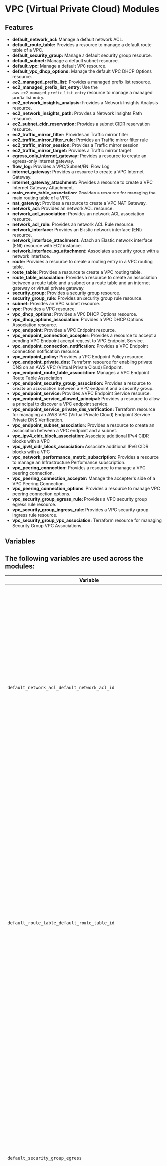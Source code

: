 # VPC (Virtual Private Cloud) Modules

## Features

- **default_network_acl:** Manage a default network ACL.
- **default_route_table:** Provides a resource to manage a default route table of a VPC.
- **default_security_group:** Manage a default security group resource.
- **default_subnet:** Manage a default subnet resource.
- **default_vpc:** Manage a default VPC resource.
- **default_vpc_dhcp_options:** Manage the default VPC DHCP Options resource.
- **ec2_managed_prefix_list:** Provides a managed prefix list resource.
- **ec2_managed_prefix_list_entry:** Use the `aws_ec2_managed_prefix_list_entry` resource to manage a managed prefix list entry.
- **ec2_network_insights_analysis:** Provides a Network Insights Analysis resource.
- **ec2_network_insights_path:** Provides a Network Insights Path resource.
- **ec2_subnet_cidr_reservation:** Provides a subnet CIDR reservation resource.
- **ec2_traffic_mirror_filter:** Provides an Traffic mirror filter
- **ec2_traffic_mirror_filter_rule:** Provides an Traffic mirror filter rule
- **ec2_traffic_mirror_session:** Provides a Traffic mirror session
- **ec2_traffic_mirror_target:** Provides a Traffic mirror target
- **egress_only_internet_gateway:** Provides a resource to create an egress-only Internet gateway.
- **flow_log:** Provides a VPC/Subnet/ENI Flow Log
- **internet_gateway:** Provides a resource to create a VPC Internet Gateway.
- **internet_gateway_attachment:** Provides a resource to create a VPC Internet Gateway Attachment.
- **main_route_table_association:** Provides a resource for managing the main routing table of a VPC.
- **nat_gateway:** Provides a resource to create a VPC NAT Gateway.
- **network_acl:** Provides an network ACL resource.
- **network_acl_association:** Provides an network ACL association resource.
- **network_acl_rule:** Provides an network ACL Rule resource.
- **network_interface:** Provides an Elastic network interface (ENI) resource.
- **network_interface_attachment:** Attach an Elastic network interface (ENI) resource with EC2 instance.
- **network_interface_sg_attachment:** Associates a security group with a network interface.
- **route:** Provides a resource to create a routing entry in a VPC routing table.
- **route_table:** Provides a resource to create a VPC routing table.
- **route_table_association:** Provides a resource to create an association between a route table and a subnet or a route table and an internet gateway or virtual private gateway.
- **security_group:** Provides a security group resource.
- **security_group_rule:** Provides an security group rule resource.
- **subnet:** Provides an VPC subnet resource.
- **vpc:** Provides a VPC resource.
- **vpc_dhcp_options:** Provides a VPC DHCP Options resource.
- **vpc_dhcp_options_association:** Provides a VPC DHCP Options Association resource.
- **vpc_endpoint:** Provides a VPC Endpoint resource.
- **vpc_endpoint_connection_accepter:** Provides a resource to accept a pending VPC Endpoint accept request to VPC Endpoint Service.
- **vpc_endpoint_connection_notification:** Provides a VPC Endpoint connection notification resource.
- **vpc_endpoint_policy:** Provides a VPC Endpoint Policy resource.
- **vpc_endpoint_private_dns:** Terraform resource for enabling private DNS on an AWS VPC (Virtual Private Cloud) Endpoint.
- **vpc_endpoint_route_table_association:** Manages a VPC Endpoint Route Table Association
- **vpc_endpoint_security_group_association:** Provides a resource to create an association between a VPC endpoint and a security group.
- **vpc_endpoint_service:** Provides a VPC Endpoint Service resource.
- **vpc_endpoint_service_allowed_principal:** Provides a resource to allow a principal to discover a VPC endpoint service.
- **vpc_endpoint_service_private_dns_verification:** Terraform resource for managing an AWS VPC (Virtual Private Cloud) Endpoint Service Private DNS Verification.
- **vpc_endpoint_subnet_association:** Provides a resource to create an association between a VPC endpoint and a subnet.
- **vpc_ipv4_cidr_block_association:** Associate additional IPv4 CIDR blocks with a VPC
- **vpc_ipv6_cidr_block_association:** Associate additional IPv6 CIDR blocks with a VPC
- **vpc_network_performance_metric_subscription:** Provides a resource to manage an Infrastructure Performance subscription.
- **vpc_peering_connection:** Provides a resource to manage a VPC peering connection.
- **vpc_peering_connection_accepter:** Manage the accepter's side of a VPC Peering Connection.
- **vpc_peering_connection_options:** Provides a resource to manage VPC peering connection options.
- **vpc_security_group_egress_rule:** Provides a VPC security group egress rule resource.
- **vpc_security_group_ingress_rule:** Provides a VPC security group ingress rule resource.
- **vpc_security_group_vpc_association:** Terraform resource for managing Security Group VPC Associations.

## Variables
The following variables are used across the modules:
----------------------

| Variable | Description | Resource | Default |
|---|---|---|---| 
| `default_network_acl_default_network_acl_id` | (Required) Network ACL ID to manage. This attribute is exported from `aws_vpc`, or manually found via the AWS Console.  The following arguments are optional:  * `egress` - (Optional) Configuration block for an egress rule. Detailed below. * `ingress` - (Optional) Configuration block for an ingress rule. Detailed below. * `subnet_ids` - (Optional) List of Subnet IDs to apply the ACL to. See the notes above on Managing Subnets in the Default Network ACL * `tags` - (Optional) Map of tags to assign to the resource. If configured with a provider [`default_tags` configuration block](https://registry.terraform.io/providers/hashicorp/aws/latest/docs#default_tags-configuration-block) present, tags with matching keys will overwrite those defined at the provider-level.  ### egress and ingress  Both the `egress` and `ingress` configuration blocks have the same arguments.  The following arguments are required:  * `action` - (Required) The action to take. * `from_port` - (Required) The from port to match. * `protocol` - (Required) The protocol to match. If using the -1 'all' protocol, you must specify a from and to port of 0. * `rule_no` - (Required) The rule number. Used for ordering. * `to_port` - (Required) The to port to match.  The following arguments are optional:  * `cidr_block` - (Optional) The CIDR block to match. This must be a valid network mask. * `icmp_code` - (Optional) The ICMP type code to be used. Default 0. * `icmp_type` - (Optional) The ICMP type to be used. Default 0. * `ipv6_cidr_block` - (Optional) The IPv6 CIDR block.  -> For more information on ICMP types and codes, see [Internet Control Message Protocol (ICMP) Parameters](https://www.iana.org/assignments/icmp-parameters/icmp-parameters.xhtml). | default_network_acl | |
| `default_route_table_default_route_table_id` | (Required) ID of the default route table.  The following arguments are optional:  * `propagating_vgws` - (Optional) List of virtual gateways for propagation. * `route` - (Optional) Configuration block of routes. Detailed below. This argument is processed in [attribute-as-blocks mode](https://www.terraform.io/docs/configuration/attr-as-blocks.html). This means that omitting this argument is interpreted as ignoring any existing routes. To remove all managed routes an empty list should be specified. See the example above. * `tags` - (Optional) Map of tags to assign to the resource. If configured with a provider [`default_tags` configuration block](https://registry.terraform.io/providers/hashicorp/aws/latest/docs#default_tags-configuration-block) present, tags with matching keys will overwrite those defined at the provider-level.  ### route  This argument is processed in [attribute-as-blocks mode](https://www.terraform.io/docs/configuration/attr-as-blocks.html).  One of the following destination arguments must be supplied:  * `cidr_block` - (Required) The CIDR block of the route. * `ipv6_cidr_block` - (Optional) The Ipv6 CIDR block of the route * `destination_prefix_list_id` - (Optional) The ID of a [managed prefix list](ec2_managed_prefix_list.html) destination of the route.  One of the following target arguments must be supplied:  * `core_network_arn` - (Optional) The Amazon Resource Name (ARN) of a core network. * `egress_only_gateway_id` - (Optional) Identifier of a VPC Egress Only Internet Gateway. * `gateway_id` - (Optional) Identifier of a VPC internet gateway or a virtual private gateway. * `instance_id` - (Optional) Identifier of an EC2 instance. * `nat_gateway_id` - (Optional) Identifier of a VPC NAT gateway. * `network_interface_id` - (Optional) Identifier of an EC2 network interface. * `transit_gateway_id` - (Optional) Identifier of an EC2 Transit Gateway. * `vpc_endpoint_id` - (Optional) Identifier of a VPC Endpoint. This route must be removed prior to VPC Endpoint deletion. * `vpc_peering_connection_id` - (Optional) Identifier of a VPC peering connection.  Note that the default route, mapping the VPC's CIDR block to "local", is created implicitly and cannot be specified. | default_route_table | |
| `default_security_group_egress` | (Optional, VPC only) Configuration block. Detailed below. * `ingress` - (Optional) Configuration block. Detailed below. * `tags` - (Optional) Map of tags to assign to the resource. If configured with a provider [`default_tags` configuration block](https://registry.terraform.io/providers/hashicorp/aws/latest/docs#default_tags-configuration-block) present, tags with matching keys will overwrite those defined at the provider-level. * `vpc_id` - (Optional, Forces new resource) VPC ID. **Note that changing the `vpc_id` will _not_ restore any default security group rules that were modified, added, or removed.** It will be left in its current state.  ### egress and ingress  Both arguments are processed in [attribute-as-blocks mode](https://www.terraform.io/docs/configuration/attr-as-blocks.html).  Both `egress` and `ingress` objects have the same arguments.  * `cidr_blocks` - (Optional) List of CIDR blocks. * `description` - (Optional) Description of this rule. * `from_port` - (Required) Start port (or ICMP type number if protocol is `icmp`) * `ipv6_cidr_blocks` - (Optional) List of IPv6 CIDR blocks. * `prefix_list_ids` - (Optional) List of prefix list IDs (for allowing access to VPC endpoints) * `protocol` - (Required) Protocol. If you select a protocol of "-1" (semantically equivalent to `all`, which is not a valid value here), you must specify a `from_port` and `to_port` equal to `0`. If not `icmp`, `tcp`, `udp`, or `-1` use the [protocol number](https://www.iana.org/assignments/protocol-numbers/protocol-numbers.xhtml). * `security_groups` - (Optional) List of security groups. A group name can be used relative to the default VPC. Otherwise, group ID. * `self` - (Optional) Whether the security group itself will be added as a source to this egress rule. * `to_port` - (Required) End range port (or ICMP code if protocol is `icmp`). | default_security_group | |
| `default_subnet_force_destroy` | (Optional) Whether destroying the resource deletes the default subnet. Default: `false` | default_subnet | |
| `default_vpc_force_destroy` | (Optional) Whether destroying the resource deletes the default VPC. Default: `false` | default_vpc | |
| `default_vpc_dhcp_options_netbios_name_servers` | (Optional) List of NETBIOS name servers. * `netbios_node_type` - (Optional) The NetBIOS node type (1, 2, 4, or 8). AWS recommends to specify 2 since broadcast and multicast are not supported in their network. For more information about these node types, see [RFC 2132](http://www.ietf.org/rfc/rfc2132.txt). * `owner_id` - The ID of the AWS account that owns the DHCP options set. * `tags` - (Optional) A map of tags to assign to the resource.  ### Removing `aws_default_vpc_dhcp_options` from your configuration  The `aws_default_vpc_dhcp_options` resource allows you to manage a region's default DHCP Options Set, but Terraform cannot destroy it. Removing this resource from your configuration will remove it from your statefile and management, but will not destroy the DHCP Options Set. You can resume managing the DHCP Options Set via the AWS Console. | default_vpc_dhcp_options | |
| `ec2_managed_prefix_list_address_family` | (Required, Forces new resource) Address family (`IPv4` or `IPv6`) of this prefix list. * `entry` - (Optional) Configuration block for prefix list entry. Detailed below. Different entries may have overlapping CIDR blocks, but a particular CIDR should not be duplicated. * `max_entries` - (Required) Maximum number of entries that this prefix list can contain. * `name` - (Required) Name of this resource. The name must not start with `com.amazonaws`. * `tags` - (Optional) Map of tags to assign to this resource. If configured with a provider [`default_tags` configuration block](https://registry.terraform.io/providers/hashicorp/aws/latest/docs#default_tags-configuration-block) present, tags with matching keys will overwrite those defined at the provider-level.  ### `entry`  * `cidr` - (Required) CIDR block of this entry. * `description` - (Optional) Description of this entry. Due to API limitations, updating only the description of an existing entry requires temporarily removing and re-adding the entry. | ec2_managed_prefix_list | |
| `ec2_managed_prefix_list_entry_cidr` | (Required) CIDR block of this entry. * `description` - (Optional) Description of this entry. Please note that due to API limitations, updating only the description of an entry will require recreating the entry. * `prefix_list_id` - (Required) The ID of the prefix list. | ec2_managed_prefix_list_entry | |
| `ec2_network_insights_analysis_network_insights_path_id` | (Required) ID of the Network Insights Path to run an analysis on.  The following arguments are optional:  * `filter_in_arns` - (Optional) A list of ARNs for resources the path must traverse. * `wait_for_completion` - (Optional) If enabled, the resource will wait for the Network Insights Analysis status to change to `succeeded` or `failed`. Setting this to `false` will skip the process. Default: `true`. * `tags` - (Optional) Map of tags to assign to the resource. If configured with a provider [`default_tags` configuration block](/docs/providers/aws/index.html#default_tags-configuration-block) present, tags with matching keys will overwrite those defined at the provider-level. | ec2_network_insights_analysis | |
| `ec2_network_insights_path_source` | (Required) ID or ARN of the resource which is the source of the path. Can be an Instance, Internet Gateway, Network Interface, Transit Gateway, VPC Endpoint, VPC Peering Connection or VPN Gateway. If the resource is in another account, you must specify an ARN. * `destination` - (Optional) ID or ARN of the resource which is the destination of the path. Can be an Instance, Internet Gateway, Network Interface, Transit Gateway, VPC Endpoint, VPC Peering Connection or VPN Gateway. If the resource is in another account, you must specify an ARN. * `protocol` - (Required) Protocol to use for analysis. Valid options are `tcp` or `udp`.  The following arguments are optional:  * `source_ip` - (Optional) IP address of the source resource. * `destination_ip` - (Optional) IP address of the destination resource. * `destination_port` - (Optional) Destination port to analyze access to. * `tags` - (Optional) Map of tags to assign to the resource. If configured with a provider [`default_tags` configuration block](https://registry.terraform.io/providers/hashicorp/aws/latest/docs#default_tags-configuration-block) present, tags with matching keys will overwrite those defined at the provider-level. | ec2_network_insights_path | |
| `ec2_subnet_cidr_reservation_cidr_block` | (Required) The CIDR block for the reservation. * `reservation_type` - (Required) The type of reservation to create. Valid values: `explicit`, `prefix` * `subnet_id` - (Required) The ID of the subnet to create the reservation for. * `description` - (Optional) A brief description of the reservation. | ec2_subnet_cidr_reservation | |
| `ec2_traffic_mirror_filter_description` | (Optional, Forces new resource) A description of the filter. * `network_services` - (Optional) List of amazon network services that should be mirrored. Valid values: `amazon-dns`. * `tags` - (Optional) Key-value map of resource tags. If configured with a provider [`default_tags` configuration block](https://registry.terraform.io/providers/hashicorp/aws/latest/docs#default_tags-configuration-block) present, tags with matching keys will overwrite those defined at the provider-level. | ec2_traffic_mirror_filter | |
| `ec2_traffic_mirror_filter_rule_description` | (Optional) Description of the traffic mirror filter rule. * `traffic_mirror_filter_id`  - (Required) ID of the traffic mirror filter to which this rule should be added * `destination_cidr_block` - (Required) Destination CIDR block to assign to the Traffic Mirror rule. * `destination_port_range` - (Optional) Destination port range. Supported only when the protocol is set to TCP(6) or UDP(17). See Traffic mirror port range documented below * `protocol` - (Optional) Protocol number, for example 17 (UDP), to assign to the Traffic Mirror rule. For information about the protocol value, see [Protocol Numbers](https://www.iana.org/assignments/protocol-numbers/protocol-numbers.xhtml) on the Internet Assigned Numbers Authority (IANA) website. * `rule_action` - (Required) Action to take (accept | reject) on the filtered traffic. Valid values are `accept` and `reject` * `rule_number` - (Required) Number of the Traffic Mirror rule. This number must be unique for each Traffic Mirror rule in a given direction. The rules are processed in ascending order by rule number. * `source_cidr_block` - (Required) Source CIDR block to assign to the Traffic Mirror rule. * `source_port_range` - (Optional) Source port range. Supported only when the protocol is set to TCP(6) or UDP(17). See Traffic mirror port range documented below * `traffic_direction` - (Required) Direction of traffic to be captured. Valid values are `ingress` and `egress`  Traffic mirror port range support following attributes:  * `from_port` - (Optional) Starting port of the range * `to_port` - (Optional) Ending port of the range | ec2_traffic_mirror_filter_rule | |
| `ec2_traffic_mirror_session_description` | (Optional) A description of the traffic mirror session. * `network_interface_id` - (Required, Forces new) ID of the source network interface. Not all network interfaces are eligible as mirror sources. On EC2 instances only nitro based instances support mirroring. * `traffic_mirror_filter_id`  - (Required) ID of the traffic mirror filter to be used * `traffic_mirror_target_id` - (Required) ID of the traffic mirror target to be used * `packet_length` - (Optional) The number of bytes in each packet to mirror. These are bytes after the VXLAN header. Do not specify this parameter when you want to mirror the entire packet. To mirror a subset of the packet, set this to the length (in bytes) that you want to mirror. * `session_number` - (Required) - The session number determines the order in which sessions are evaluated when an interface is used by multiple sessions. The first session with a matching filter is the one that mirrors the packets. * `virtual_network_id` - (Optional) - The VXLAN ID for the Traffic Mirror session. For more information about the VXLAN protocol, see RFC 7348. If you do not specify a VirtualNetworkId, an account-wide unique id is chosen at random. * `tags` - (Optional) Key-value map of resource tags. If configured with a provider [`default_tags` configuration block](https://registry.terraform.io/providers/hashicorp/aws/latest/docs#default_tags-configuration-block) present, tags with matching keys will overwrite those defined at the provider-level. | ec2_traffic_mirror_session | |
| `ec2_traffic_mirror_target_description` | (Optional, Forces new) A description of the traffic mirror session. * `network_interface_id` - (Optional, Forces new) The network interface ID that is associated with the target. * `network_load_balancer_arn` - (Optional, Forces new) The Amazon Resource Name (ARN) of the Network Load Balancer that is associated with the target. * `gateway_load_balancer_endpoint_id` - (Optional, Forces new) The VPC Endpoint Id of the Gateway Load Balancer that is associated with the target. * `tags` - (Optional) Key-value map of resource tags. If configured with a provider [`default_tags` configuration block](https://registry.terraform.io/providers/hashicorp/aws/latest/docs#default_tags-configuration-block) present, tags with matching keys will overwrite those defined at the provider-level.  **NOTE:** Either `network_interface_id` or `network_load_balancer_arn` should be specified and both should not be specified together | ec2_traffic_mirror_target | |
| `egress_only_internet_gateway_vpc_id` | (Required) The VPC ID to create in. * `tags` - (Optional) A map of tags to assign to the resource. If configured with a provider [`default_tags` configuration block](https://registry.terraform.io/providers/hashicorp/aws/latest/docs#default_tags-configuration-block) present, tags with matching keys will overwrite those defined at the provider-level. | egress_only_internet_gateway | |
| `flow_log_traffic_type` | (Required) The type of traffic to capture. Valid values: `ACCEPT`,`REJECT`, `ALL`. * `deliver_cross_account_role` - (Optional) ARN of the IAM role that allows Amazon EC2 to publish flow logs across accounts. * `eni_id` - (Optional) Elastic Network Interface ID to attach to * `iam_role_arn` - (Optional) The ARN for the IAM role that's used to post flow logs to a CloudWatch Logs log group * `log_destination_type` - (Optional) The type of the logging destination. Valid values: `cloud-watch-logs`, `s3`, `kinesis-data-firehose`. Default: `cloud-watch-logs`. * `log_destination` - (Optional) The ARN of the logging destination. Either `log_destination` or `log_group_name` must be set. * `log_group_name` - (Optional) **Deprecated:** Use `log_destination` instead. The name of the CloudWatch log group. Either `log_group_name` or `log_destination` must be set. * `subnet_id` - (Optional) Subnet ID to attach to * `transit_gateway_id` - (Optional) Transit Gateway ID to attach to * `transit_gateway_attachment_id` - (Optional) Transit Gateway Attachment ID to attach to * `vpc_id` - (Optional) VPC ID to attach to * `log_format` - (Optional) The fields to include in the flow log record. Accepted format example: `"$${interface-id} $${srcaddr} $${dstaddr} $${srcport} $${dstport}"`. * `max_aggregation_interval` - (Optional) The maximum interval of time   during which a flow of packets is captured and aggregated into a flow   log record. Valid Values: `60` seconds (1 minute) or `600` seconds (10   minutes). Default: `600`. When `transit_gateway_id` or `transit_gateway_attachment_id` is specified, `max_aggregation_interval` *must* be 60 seconds (1 minute). * `destination_options` - (Optional) Describes the destination options for a flow log. More details below. * `tags` - (Optional) Key-value map of resource tags. If configured with a provider [`default_tags` configuration block](https://registry.terraform.io/providers/hashicorp/aws/latest/docs#default_tags-configuration-block) present, tags with matching keys will overwrite those defined at the provider-level.  ### destination_options  Describes the destination options for a flow log.  * `file_format` - (Optional) The format for the flow log. Default value: `plain-text`. Valid values: `plain-text`, `parquet`. * `hive_compatible_partitions` - (Optional) Indicates whether to use Hive-compatible prefixes for flow logs stored in Amazon S3. Default value: `false`. * `per_hour_partition` - (Optional) Indicates whether to partition the flow log per hour. This reduces the cost and response time for queries. Default value: `false`. | flow_log | |
| `internet_gateway_vpc_id` | (Optional) The VPC ID to create in.  See the [aws_internet_gateway_attachment](internet_gateway_attachment.html) resource for an alternate way to attach an Internet Gateway to a VPC. * `tags` - (Optional) A map of tags to assign to the resource. If configured with a provider [`default_tags` configuration block](https://registry.terraform.io/providers/hashicorp/aws/latest/docs#default_tags-configuration-block) present, tags with matching keys will overwrite those defined at the provider-level.  -> **Note:** It's recommended to denote that the AWS Instance or Elastic IP depends on the Internet Gateway. For example:  ```terraform resource "aws_internet_gateway" "gw" {   vpc_id = aws_vpc.main.id }  resource "aws_instance" "foo" {   # ... other arguments ...    depends_on = [aws_internet_gateway.gw] } ``` | internet_gateway | |
| `internet_gateway_attachment_internet_gateway_id` | (Required) The ID of the internet gateway. * `vpc_id` - (Required) The ID of the VPC. | internet_gateway_attachment | |
| `main_route_table_association_vpc_id` | (Required) The ID of the VPC whose main route table should be set * `route_table_id` - (Required) The ID of the Route Table to set as the new   main route table for the target VPC | main_route_table_association | |
| `nat_gateway_allocation_id` | (Optional) The Allocation ID of the Elastic IP address for the NAT Gateway. Required for `connectivity_type` of `public`. * `connectivity_type` - (Optional) Connectivity type for the NAT Gateway. Valid values are `private` and `public`. Defaults to `public`. * `private_ip` - (Optional) The private IPv4 address to assign to the NAT Gateway. If you don't provide an address, a private IPv4 address will be automatically assigned. * `subnet_id` - (Required) The Subnet ID of the subnet in which to place the NAT Gateway. * `secondary_allocation_ids` - (Optional) A list of secondary allocation EIP IDs for this NAT Gateway. * `secondary_private_ip_address_count` - (Optional) [Private NAT Gateway only] The number of secondary private IPv4 addresses you want to assign to the NAT Gateway. * `secondary_private_ip_addresses` - (Optional) A list of secondary private IPv4 addresses to assign to the NAT Gateway. * `tags` - (Optional) A map of tags to assign to the resource. If configured with a provider [`default_tags` configuration block](https://registry.terraform.io/providers/hashicorp/aws/latest/docs#default_tags-configuration-block) present, tags with matching keys will overwrite those defined at the provider-level. | nat_gateway | |
| `network_acl_vpc_id` | (Required) The ID of the associated VPC. * `subnet_ids` - (Optional) A list of Subnet IDs to apply the ACL to * `ingress` - (Optional) Specifies an ingress rule. Parameters defined below.   This argument is processed in [attribute-as-blocks mode](https://www.terraform.io/docs/configuration/attr-as-blocks.html). * `egress` - (Optional) Specifies an egress rule. Parameters defined below.   This argument is processed in [attribute-as-blocks mode](https://www.terraform.io/docs/configuration/attr-as-blocks.html). * `tags` - (Optional) A map of tags to assign to the resource. If configured with a provider [`default_tags` configuration block](https://registry.terraform.io/providers/hashicorp/aws/latest/docs#default_tags-configuration-block) present, tags with matching keys will overwrite those defined at the provider-level.  ### egress and ingress  Both arguments are processed in [attribute-as-blocks mode](https://www.terraform.io/docs/configuration/attr-as-blocks.html).  Both `egress` and `ingress` support the following keys:  * `from_port` - (Required) The from port to match. * `to_port` - (Required) The to port to match. * `rule_no` - (Required) The rule number. Used for ordering. * `action` - (Required) The action to take. * `protocol` - (Required) The protocol to match. If using the -1 'all' protocol, you must specify a from and to port of 0. * `cidr_block` - (Optional) The CIDR block to match. This must be a valid network mask. * `ipv6_cidr_block` - (Optional) The IPv6 CIDR block. * `icmp_type` - (Optional) The ICMP type to be used. Default 0. * `icmp_code` - (Optional) The ICMP type code to be used. Default 0.  ~> Note: For more information on ICMP types and codes, see here: https://www.iana.org/assignments/icmp-parameters/icmp-parameters.xhtml | network_acl | |
| `network_acl_association_network_acl_id` | (Required) The ID of the network ACL. * `subnet_id` - (Required) The ID of the associated Subnet. | network_acl_association | |
| `network_acl_rule_network_acl_id` | (Required) The ID of the network ACL. * `rule_number` - (Required) The rule number for the entry (for example, 100). ACL entries are processed in ascending order by rule number. * `egress` - (Optional, bool) Indicates whether this is an egress rule (rule is applied to traffic leaving the subnet). Default `false`. * `protocol` - (Required) The protocol. A value of -1 means all protocols. * `rule_action` - (Required) Indicates whether to allow or deny the traffic that matches the rule. Accepted values: `allow` | `deny` * `cidr_block` - (Optional) The network range to allow or deny, in CIDR notation (for example 172.16.0.0/24 ). * `ipv6_cidr_block` - (Optional) The IPv6 CIDR block to allow or deny. * `from_port` - (Optional) The from port to match. * `to_port` - (Optional) The to port to match. * `icmp_type` - (Optional) ICMP protocol: The ICMP type. Required if specifying ICMP for the protocolE.g., -1 * `icmp_code` - (Optional) ICMP protocol: The ICMP code. Required if specifying ICMP for the protocolE.g., -1  ~> **NOTE:** If the value of `protocol` is `-1` or `all`, the `from_port` and `to_port` values will be ignored and the rule will apply to all ports.  ~> **NOTE:** If the value of `icmp_type` is `-1` (which results in a wildcard ICMP type), the `icmp_code` must also be set to `-1` (wildcard ICMP code).  ~> Note: For more information on ICMP types and codes, see here: https://www.iana.org/assignments/icmp-parameters/icmp-parameters.xhtml | network_acl_rule | |
| `network_interface_subnet_id` | (Required) Subnet ID to create the ENI in.  The following arguments are optional:  * `attachment` - (Optional) Configuration block to define the attachment of the ENI. See [Attachment](#attachment) below for more details! * `description` - (Optional) Description for the network interface. * `interface_type` - (Optional) Type of network interface to create. Set to `efa` for Elastic Fabric Adapter. Changing `interface_type` will cause the resource to be destroyed and re-created. * `ipv4_prefix_count` - (Optional) Number of IPv4 prefixes that AWS automatically assigns to the network interface. * `ipv4_prefixes` - (Optional) One or more IPv4 prefixes assigned to the network interface. * `ipv6_address_count` - (Optional) Number of IPv6 addresses to assign to a network interface. You can't use this option if specifying specific `ipv6_addresses`. If your subnet has the AssignIpv6AddressOnCreation attribute set to `true`, you can specify `0` to override this setting. * `ipv6_address_list_enabled` - (Optional) Whether `ipv6_address_list` is allowed and controls the IPs to assign to the ENI and `ipv6_addresses` and `ipv6_address_count` become read-only. Default false. * `ipv6_address_list` - (Optional) List of private IPs to assign to the ENI in sequential order. * `ipv6_addresses` - (Optional) One or more specific IPv6 addresses from the IPv6 CIDR block range of your subnet. Addresses are assigned without regard to order. You can't use this option if you're specifying `ipv6_address_count`. * `ipv6_prefix_count` - (Optional) Number of IPv6 prefixes that AWS automatically assigns to the network interface. * `ipv6_prefixes` - (Optional) One or more IPv6 prefixes assigned to the network interface. * `private_ip_list` - (Optional) List of private IPs to assign to the ENI in sequential order. Requires setting `private_ip_list_enabled` to `true`. * `private_ip_list_enabled` - (Optional) Whether `private_ip_list` is allowed and controls the IPs to assign to the ENI and `private_ips` and `private_ips_count` become read-only. Default false. * `private_ips` - (Optional) List of private IPs to assign to the ENI without regard to order. * `private_ips_count` - (Optional) Number of secondary private IPs to assign to the ENI. The total number of private IPs will be 1 + `private_ips_count`, as a primary private IP will be assiged to an ENI by default. * `security_groups` - (Optional) List of security group IDs to assign to the ENI. * `source_dest_check` - (Optional) Whether to enable source destination checking for the ENI. Default true. * `tags` - (Optional) Map of tags to assign to the resource. If configured with a provider [`default_tags` configuration block](https://registry.terraform.io/providers/hashicorp/aws/latest/docs#default_tags-configuration-block) present, tags with matching keys will overwrite those defined at the provider-level.  ### Attachment  The `attachment` block supports the following:  * `instance` - (Required) ID of the instance to attach to. * `device_index` - (Required) Integer to define the devices index. | network_interface | |
| `network_interface_attachment_instance_id` | (Required) Instance ID to attach. * `network_interface_id` - (Required) ENI ID to attach. * `device_index` - (Required) Network interface index (int). | network_interface_attachment | |
| `network_interface_sg_attachment_security_group_id` | (Required) The ID of the security group. * `network_interface_id` - (Required) The ID of the network interface to attach to. | network_interface_sg_attachment | |
| `route_route_table_id` | (Required) The ID of the routing table.  One of the following destination arguments must be supplied:  * `destination_cidr_block` - (Optional) The destination CIDR block. * `destination_ipv6_cidr_block` - (Optional) The destination IPv6 CIDR block. * `destination_prefix_list_id` - (Optional) The ID of a [managed prefix list](ec2_managed_prefix_list.html) destination.  One of the following target arguments must be supplied:  * `carrier_gateway_id` - (Optional) Identifier of a carrier gateway. This attribute can only be used when the VPC contains a subnet which is associated with a Wavelength Zone. * `core_network_arn` - (Optional) The Amazon Resource Name (ARN) of a core network. * `egress_only_gateway_id` - (Optional) Identifier of a VPC Egress Only Internet Gateway. * `gateway_id` - (Optional) Identifier of a VPC internet gateway or a virtual private gateway. Specify `local` when updating a previously [imported](#import) local route. * `nat_gateway_id` - (Optional) Identifier of a VPC NAT gateway. * `local_gateway_id` - (Optional) Identifier of a Outpost local gateway. * `network_interface_id` - (Optional) Identifier of an EC2 network interface. * `transit_gateway_id` - (Optional) Identifier of an EC2 Transit Gateway. * `vpc_endpoint_id` - (Optional) Identifier of a VPC Endpoint. * `vpc_peering_connection_id` - (Optional) Identifier of a VPC peering connection.  Note that the default route, mapping the VPC's CIDR block to "local", is created implicitly and cannot be specified. | route | |
| `route_table_vpc_id` | (Required) The VPC ID. * `route` - (Optional) A list of route objects. Their keys are documented below. This argument is processed in [attribute-as-blocks mode](https://www.terraform.io/docs/configuration/attr-as-blocks.html). This means that omitting this argument is interpreted as ignoring any existing routes. To remove all managed routes an empty list should be specified. See the example above. * `tags` - (Optional) A map of tags to assign to the resource. If configured with a provider [`default_tags` configuration block](https://registry.terraform.io/providers/hashicorp/aws/latest/docs#default_tags-configuration-block) present, tags with matching keys will overwrite those defined at the provider-level. * `propagating_vgws` - (Optional) A list of virtual gateways for propagation.  ### route Argument Reference  This argument is processed in [attribute-as-blocks mode](https://www.terraform.io/docs/configuration/attr-as-blocks.html).  One of the following destination arguments must be supplied:  * `cidr_block` - (Required) The CIDR block of the route. * `ipv6_cidr_block` - (Optional) The Ipv6 CIDR block of the route. * `destination_prefix_list_id` - (Optional) The ID of a [managed prefix list](ec2_managed_prefix_list.html) destination of the route.  One of the following target arguments must be supplied:  * `carrier_gateway_id` - (Optional) Identifier of a carrier gateway. This attribute can only be used when the VPC contains a subnet which is associated with a Wavelength Zone. * `core_network_arn` - (Optional) The Amazon Resource Name (ARN) of a core network. * `egress_only_gateway_id` - (Optional) Identifier of a VPC Egress Only Internet Gateway. * `gateway_id` - (Optional) Identifier of a VPC internet gateway, virtual private gateway, or `local`. `local` routes cannot be created but can be adopted or imported. See the [example](#adopting-an-existing-local-route) above. * `local_gateway_id` - (Optional) Identifier of a Outpost local gateway. * `nat_gateway_id` - (Optional) Identifier of a VPC NAT gateway. * `network_interface_id` - (Optional) Identifier of an EC2 network interface. * `transit_gateway_id` - (Optional) Identifier of an EC2 Transit Gateway. * `vpc_endpoint_id` - (Optional) Identifier of a VPC Endpoint. * `vpc_peering_connection_id` - (Optional) Identifier of a VPC peering connection.  Note that the default route, mapping the VPC's CIDR block to "local", is created implicitly and cannot be specified. | route_table | |
| `route_table_association_subnet_id` | (Optional) The subnet ID to create an association. Conflicts with `gateway_id`. * `gateway_id` - (Optional) The gateway ID to create an association. Conflicts with `subnet_id`. * `route_table_id` - (Required) The ID of the routing table to associate with. | route_table_association | |
| `security_group_description` | (Optional, Forces new resource) Security group description. Defaults to `Managed by Terraform`. Cannot be `""`. **NOTE**: This field maps to the AWS `GroupDescription` attribute, for which there is no Update API. If you'd like to classify your security groups in a way that can be updated, use `tags`. * `egress` - (Optional, VPC only) Configuration block for egress rules. Can be specified multiple times for each egress rule. Each egress block supports fields documented below. This argument is processed in [attribute-as-blocks mode](https://www.terraform.io/docs/configuration/attr-as-blocks.html). * `ingress` - (Optional) Configuration block for ingress rules. Can be specified multiple times for each ingress rule. Each ingress block supports fields documented below. This argument is processed in [attribute-as-blocks mode](https://www.terraform.io/docs/configuration/attr-as-blocks.html). * `name_prefix` - (Optional, Forces new resource) Creates a unique name beginning with the specified prefix. Conflicts with `name`. * `name` - (Optional, Forces new resource) Name of the security group. If omitted, Terraform will assign a random, unique name. * `revoke_rules_on_delete` - (Optional) Instruct Terraform to revoke all of the Security Groups attached ingress and egress rules before deleting the rule itself. This is normally not needed, however certain AWS services such as Elastic Map Reduce may automatically add required rules to security groups used with the service, and those rules may contain a cyclic dependency that prevent the security groups from being destroyed without removing the dependency first. Default `false`. * `tags` - (Optional) Map of tags to assign to the resource. If configured with a provider [`default_tags` configuration block](https://registry.terraform.io/providers/hashicorp/aws/latest/docs#default_tags-configuration-block) present, tags with matching keys will overwrite those defined at the provider-level. * `vpc_id` - (Optional, Forces new resource) VPC ID. Defaults to the region's default VPC.  ### ingress  This argument is processed in [attribute-as-blocks mode](https://www.terraform.io/docs/configuration/attr-as-blocks.html).  The following arguments are required:  * `from_port` - (Required) Start port (or ICMP type number if protocol is `icmp` or `icmpv6`). * `to_port` - (Required) End range port (or ICMP code if protocol is `icmp`). * `protocol` - (Required) Protocol. If you select a protocol of `-1` (semantically equivalent to `all`, which is not a valid value here), you must specify a `from_port` and `to_port` equal to 0. The supported values are defined in the `IpProtocol` argument on the [IpPermission](https://docs.aws.amazon.com/AWSEC2/latest/APIReference/API_IpPermission.html) API reference. This argument is normalized to a lowercase value to match the AWS API requirement when using with Terraform 0.12.x and above, please make sure that the value of the protocol is specified as lowercase when using with older version of Terraform to avoid an issue during upgrade.  The following arguments are optional:  ~> **Note** Although `cidr_blocks`, `ipv6_cidr_blocks`, `prefix_list_ids`, and `security_groups` are all marked as optional, you _must_ provide one of them in order to configure the source of the traffic.  * `cidr_blocks` - (Optional) List of CIDR blocks. * `description` - (Optional) Description of this ingress rule. * `ipv6_cidr_blocks` - (Optional) List of IPv6 CIDR blocks. * `prefix_list_ids` - (Optional) List of Prefix List IDs. * `security_groups` - (Optional) List of security groups. A group name can be used relative to the default VPC. Otherwise, group ID. * `self` - (Optional) Whether the security group itself will be added as a source to this ingress rule.  ### egress  This argument is processed in [attribute-as-blocks mode](https://www.terraform.io/docs/configuration/attr-as-blocks.html).  The following arguments are required:  * `from_port` - (Required) Start port (or ICMP type number if protocol is `icmp`) * `to_port` - (Required) End range port (or ICMP code if protocol is `icmp`).  The following arguments are optional:  ~> **Note** Although `cidr_blocks`, `ipv6_cidr_blocks`, `prefix_list_ids`, and `security_groups` are all marked as optional, you _must_ provide one of them in order to configure the destination of the traffic.  * `cidr_blocks` - (Optional) List of CIDR blocks. * `description` - (Optional) Description of this egress rule. * `ipv6_cidr_blocks` - (Optional) List of IPv6 CIDR blocks. * `prefix_list_ids` - (Optional) List of Prefix List IDs. * `protocol` - (Required) Protocol. If you select a protocol of `-1` (semantically equivalent to `all`, which is not a valid value here), you must specify a `from_port` and `to_port` equal to 0. The supported values are defined in the `IpProtocol` argument in the [IpPermission](https://docs.aws.amazon.com/AWSEC2/latest/APIReference/API_IpPermission.html) API reference. This argument is normalized to a lowercase value to match the AWS API requirement when using Terraform 0.12.x and above. Please make sure that the value of the protocol is specified as lowercase when used with older version of Terraform to avoid issues during upgrade. * `security_groups` - (Optional) List of security groups. A group name can be used relative to the default VPC. Otherwise, group ID. * `self` - (Optional) Whether the security group itself will be added as a source to this egress rule. | security_group | |
| `security_group_rule_from_port` | (Required) Start port (or ICMP type number if protocol is "icmp" or "icmpv6"). * `protocol` - (Required) Protocol. If not icmp, icmpv6, tcp, udp, or all use the [protocol number](https://www.iana.org/assignments/protocol-numbers/protocol-numbers.xhtml) * `security_group_id` - (Required) Security group to apply this rule to. * `to_port` - (Required) End port (or ICMP code if protocol is "icmp"). * `type` - (Required) Type of rule being created. Valid options are `ingress` (inbound) or `egress` (outbound).  The following arguments are optional:  ~> **Note** Although `cidr_blocks`, `ipv6_cidr_blocks`, `prefix_list_ids`, and `source_security_group_id` are all marked as optional, you _must_ provide one of them in order to configure the source of the traffic.  * `cidr_blocks` - (Optional) List of CIDR blocks. Cannot be specified with `source_security_group_id` or `self`. * `description` - (Optional) Description of the rule. * `ipv6_cidr_blocks` - (Optional) List of IPv6 CIDR blocks. Cannot be specified with `source_security_group_id` or `self`. * `prefix_list_ids` - (Optional) List of Prefix List IDs. * `self` - (Optional) Whether the security group itself will be added as a source to this ingress rule. Cannot be specified with `cidr_blocks`, `ipv6_cidr_blocks`, or `source_security_group_id`. * `source_security_group_id` - (Optional) Security group id to allow access to/from, depending on the `type`. Cannot be specified with `cidr_blocks`, `ipv6_cidr_blocks`, or `self`. | security_group_rule | |
| `subnet_assign_ipv6_address_on_creation` | (Optional) Specify true to indicate     that network interfaces created in the specified subnet should be     assigned an IPv6 address. Default is `false` * `availability_zone` - (Optional) AZ for the subnet. * `availability_zone_id` - (Optional) AZ ID of the subnet. This argument is not supported in all regions or partitions. If necessary, use `availability_zone` instead. * `cidr_block` - (Optional) The IPv4 CIDR block for the subnet. * `customer_owned_ipv4_pool` - (Optional) The customer owned IPv4 address pool. Typically used with the `map_customer_owned_ip_on_launch` argument. The `outpost_arn` argument must be specified when configured. * `enable_dns64` - (Optional) Indicates whether DNS queries made to the Amazon-provided DNS Resolver in this subnet should return synthetic IPv6 addresses for IPv4-only destinations. Default: `false`. * `enable_lni_at_device_index` - (Optional) Indicates the device position for local network interfaces in this subnet. For example, 1 indicates local network interfaces in this subnet are the secondary network interface (eth1). A local network interface cannot be the primary network interface (eth0). * `enable_resource_name_dns_aaaa_record_on_launch` - (Optional) Indicates whether to respond to DNS queries for instance hostnames with DNS AAAA records. Default: `false`. * `enable_resource_name_dns_a_record_on_launch` - (Optional) Indicates whether to respond to DNS queries for instance hostnames with DNS A records. Default: `false`. * `ipv6_cidr_block` - (Optional) The IPv6 network range for the subnet,     in CIDR notation. The subnet size must use a /64 prefix length. * `ipv6_native` - (Optional) Indicates whether to create an IPv6-only subnet. Default: `false`. * `map_customer_owned_ip_on_launch` -  (Optional) Specify `true` to indicate that network interfaces created in the subnet should be assigned a customer owned IP address. The `customer_owned_ipv4_pool` and `outpost_arn` arguments must be specified when set to `true`. Default is `false`. * `map_public_ip_on_launch` -  (Optional) Specify true to indicate     that instances launched into the subnet should be assigned     a public IP address. Default is `false`. * `outpost_arn` - (Optional) The Amazon Resource Name (ARN) of the Outpost. * `private_dns_hostname_type_on_launch` - (Optional) The type of hostnames to assign to instances in the subnet at launch. For IPv6-only subnets, an instance DNS name must be based on the instance ID. For dual-stack and IPv4-only subnets, you can specify whether DNS names use the instance IPv4 address or the instance ID. Valid values: `ip-name`, `resource-name`. * `vpc_id` - (Required) The VPC ID. * `tags` - (Optional) A map of tags to assign to the resource. If configured with a provider [`default_tags` configuration block](https://registry.terraform.io/providers/hashicorp/aws/latest/docs#default_tags-configuration-block) present, tags with matching keys will overwrite those defined at the provider-level. | subnet | |
| `vpc_cidr_block` | (Optional) The IPv4 CIDR block for the VPC. CIDR can be explicitly set or it can be derived from IPAM using `ipv4_netmask_length`. * `instance_tenancy` - (Optional) A tenancy option for instances launched into the VPC. Default is `default`, which ensures that EC2 instances launched in this VPC use the EC2 instance tenancy attribute specified when the EC2 instance is launched. The only other option is `dedicated`, which ensures that EC2 instances launched in this VPC are run on dedicated tenancy instances regardless of the tenancy attribute specified at launch. This has a dedicated per region fee of $2 per hour, plus an hourly per instance usage fee. * `ipv4_ipam_pool_id` - (Optional) The ID of an IPv4 IPAM pool you want to use for allocating this VPC's CIDR. IPAM is a VPC feature that you can use to automate your IP address management workflows including assigning, tracking, troubleshooting, and auditing IP addresses across AWS Regions and accounts. Using IPAM you can monitor IP address usage throughout your AWS Organization. * `ipv4_netmask_length` - (Optional) The netmask length of the IPv4 CIDR you want to allocate to this VPC. Requires specifying a `ipv4_ipam_pool_id`. * `ipv6_cidr_block` - (Optional) IPv6 CIDR block to request from an IPAM Pool. Can be set explicitly or derived from IPAM using `ipv6_netmask_length`. * `ipv6_ipam_pool_id` - (Optional) IPAM Pool ID for a IPv6 pool. Conflicts with `assign_generated_ipv6_cidr_block`. * `ipv6_netmask_length` - (Optional) Netmask length to request from IPAM Pool. Conflicts with `ipv6_cidr_block`. This can be omitted if IPAM pool as a `allocation_default_netmask_length` set. Valid values are from `44` to `60` in increments of 4. * `ipv6_cidr_block_network_border_group` - (Optional) By default when an IPv6 CIDR is assigned to a VPC a default ipv6_cidr_block_network_border_group will be set to the region of the VPC. This can be changed to restrict advertisement of public addresses to specific Network Border Groups such as LocalZones. * `enable_dns_support` - (Optional) A boolean flag to enable/disable DNS support in the VPC. Defaults to true. * `enable_network_address_usage_metrics` - (Optional) Indicates whether Network Address Usage metrics are enabled for your VPC. Defaults to false. * `enable_dns_hostnames` - (Optional) A boolean flag to enable/disable DNS hostnames in the VPC. Defaults false. * `assign_generated_ipv6_cidr_block` - (Optional) Requests an Amazon-provided IPv6 CIDR block with a /56 prefix length for the VPC. You cannot specify the range of IP addresses, or the size of the CIDR block. Default is `false`. Conflicts with `ipv6_ipam_pool_id` * `tags` - (Optional) A map of tags to assign to the resource. If configured with a provider [`default_tags` configuration block](https://registry.terraform.io/providers/hashicorp/aws/latest/docs#default_tags-configuration-block) present, tags with matching keys will overwrite those defined at the provider-level. | vpc | |
| `vpc_dhcp_options_domain_name` | (Optional) the suffix domain name to use by default when resolving non Fully Qualified Domain Names. In other words, this is what ends up being the `search` value in the `/etc/resolv.conf` file. * `domain_name_servers` - (Optional) List of name servers to configure in `/etc/resolv.conf`. If you want to use the default AWS nameservers you should set this to `AmazonProvidedDNS`. * `ipv6_address_preferred_lease_time` - (Optional) How frequently, in seconds, a running instance with an IPv6 assigned to it goes through DHCPv6 lease renewal. Acceptable values are between 140 and 2147483647 (approximately 68 years). If no value is entered, the default lease time is 140 seconds. If you use long-term addressing for EC2 instances, you can increase the lease time and avoid frequent lease renewal requests. Lease renewal typically occurs when half of the lease time has elapsed. * `ntp_servers` - (Optional) List of NTP servers to configure. * `netbios_name_servers` - (Optional) List of NETBIOS name servers. * `netbios_node_type` - (Optional) The NetBIOS node type (1, 2, 4, or 8). AWS recommends to specify 2 since broadcast and multicast are not supported in their network. For more information about these node types, see [RFC 2132](http://www.ietf.org/rfc/rfc2132.txt). * `tags` - (Optional) A map of tags to assign to the resource. If configured with a provider [`default_tags` configuration block](https://registry.terraform.io/providers/hashicorp/aws/latest/docs#default_tags-configuration-block) present, tags with matching keys will overwrite those defined at the provider-level.  ## Remarks  * Notice that all arguments are optional but you have to specify at least one argument. * `domain_name_servers`, `netbios_name_servers`, `ntp_servers` are limited by AWS to maximum four servers only. * To actually use the DHCP Options Set you need to associate it to a VPC using [`aws_vpc_dhcp_options_association`](/docs/providers/aws/r/vpc_dhcp_options_association.html). * If you delete a DHCP Options Set, all VPCs using it will be associated to AWS's `default` DHCP Option Set. * In most cases unless you're configuring your own DNS you'll want to set `domain_name_servers` to `AmazonProvidedDNS`. | vpc_dhcp_options | |
| `vpc_dhcp_options_association_vpc_id` | (Required) The ID of the VPC to which we would like to associate a DHCP Options Set. * `dhcp_options_id` - (Required) The ID of the DHCP Options Set to associate to the VPC.  ## Remarks  * You can only associate one DHCP Options Set to a given VPC ID. * Removing the DHCP Options Association automatically sets AWS's `default` DHCP Options Set to the VPC. | vpc_dhcp_options_association | |
| `vpc_endpoint_service_name` | (Required) The service name. For AWS services the service name is usually in the form `com.amazonaws.<region>.<service>` (the SageMaker Notebook service is an exception to this rule, the service name is in the form `aws.sagemaker.<region>.notebook`). * `vpc_id` - (Required) The ID of the VPC in which the endpoint will be used. * `auto_accept` - (Optional) Accept the VPC endpoint (the VPC endpoint and service need to be in the same AWS account). * `policy` - (Optional) A policy to attach to the endpoint that controls access to the service. This is a JSON formatted string. Defaults to full access. All `Gateway` and some `Interface` endpoints support policies - see the [relevant AWS documentation](https://docs.aws.amazon.com/vpc/latest/userguide/vpc-endpoints-access.html) for more details. For more information about building AWS IAM policy documents with Terraform, see the [AWS IAM Policy Document Guide](https://learn.hashicorp.com/terraform/aws/iam-policy). * `private_dns_enabled` - (Optional; AWS services and AWS Marketplace partner services only) Whether or not to associate a private hosted zone with the specified VPC. Applicable for endpoints of type `Interface`. Most users will want this enabled to allow services within the VPC to automatically use the endpoint. Defaults to `false`. * `dns_options` - (Optional) The DNS options for the endpoint. See dns_options below. * `ip_address_type` - (Optional) The IP address type for the endpoint. Valid values are `ipv4`, `dualstack`, and `ipv6`. * `route_table_ids` - (Optional) One or more route table IDs. Applicable for endpoints of type `Gateway`. * `subnet_configuration` - (Optional) Subnet configuration for the endpoint, used to select specific IPv4 and/or IPv6 addresses to the endpoint. See subnet_configuration below. * `subnet_ids` - (Optional) The ID of one or more subnets in which to create a network interface for the endpoint. Applicable for endpoints of type `GatewayLoadBalancer` and `Interface`. Interface type endpoints cannot function without being assigned to a subnet. * `security_group_ids` - (Optional) The ID of one or more security groups to associate with the network interface. Applicable for endpoints of type `Interface`. If no security groups are specified, the VPC's [default security group](https://docs.aws.amazon.com/vpc/latest/userguide/VPC_SecurityGroups.html#DefaultSecurityGroup) is associated with the endpoint. * `tags` - (Optional) A map of tags to assign to the resource. If configured with a provider [`default_tags` configuration block](https://registry.terraform.io/providers/hashicorp/aws/latest/docs#default_tags-configuration-block) present, tags with matching keys will overwrite those defined at the provider-level. * `vpc_endpoint_type` - (Optional) The VPC endpoint type, `Gateway`, `GatewayLoadBalancer`, or `Interface`. Defaults to `Gateway`.  ### dns_options  * `dns_record_ip_type` - (Optional) The DNS records created for the endpoint. Valid values are `ipv4`, `dualstack`, `service-defined`, and `ipv6`. * `private_dns_only_for_inbound_resolver_endpoint` - (Optional) Indicates whether to enable private DNS only for inbound endpoints. This option is available only for services that support both gateway and interface endpoints. It routes traffic that originates from the VPC to the gateway endpoint and traffic that originates from on-premises to the interface endpoint. Default is `false`. Can only be specified if private_dns_enabled is `true`.  ### subnet_configuration  * `ipv4` - (Optional) The IPv4 address to assign to the endpoint network interface in the subnet. You must provide an IPv4 address if the VPC endpoint supports IPv4. * `ipv6` - (Optional) The IPv6 address to assign to the endpoint network interface in the subnet. You must provide an IPv6 address if the VPC endpoint supports IPv6. * `subnet` - (Optional) The ID of the subnet. Must have a corresponding subnet in the `subnet_ids` argument.  ## Timeouts  [Configuration options](https://developer.hashicorp.com/terraform/language/resources/syntax#operation-timeouts):  - `create` - (Default `10m`) - `update` - (Default `10m`) - `delete` - (Default `10m`) | vpc_endpoint | |
| `vpc_endpoint_connection_accepter_vpc_endpoint_id` | (Required) AWS VPC Endpoint ID. * `vpc_endpoint_service_id` - (Required) AWS VPC Endpoint Service ID. | vpc_endpoint_connection_accepter | |
| `vpc_endpoint_connection_notification_vpc_endpoint_service_id` | (Optional) The ID of the VPC Endpoint Service to receive notifications for. * `vpc_endpoint_id` - (Optional) The ID of the VPC Endpoint to receive notifications for. * `connection_notification_arn` - (Required) The ARN of the SNS topic for the notifications. * `connection_events` - (Required) One or more endpoint [events](https://docs.aws.amazon.com/AWSEC2/latest/APIReference/API_CreateVpcEndpointConnectionNotification.html#API_CreateVpcEndpointConnectionNotification_RequestParameters) for which to receive notifications.  ~> **NOTE:** One of `vpc_endpoint_service_id` or `vpc_endpoint_id` must be specified. | vpc_endpoint_connection_notification | |
| `vpc_endpoint_policy_vpc_endpoint_id` | (Required) The VPC Endpoint ID. * `policy` - (Optional) A policy to attach to the endpoint that controls access to the service. Defaults to full access. All `Gateway` and some `Interface` endpoints support policies - see the [relevant AWS documentation](https://docs.aws.amazon.com/vpc/latest/userguide/vpc-endpoints-access.html) for more details. For more information about building AWS IAM policy documents with Terraform, see the [AWS IAM Policy Document Guide](https://learn.hashicorp.com/terraform/aws/iam-policy). | vpc_endpoint_policy | |
| `vpc_endpoint_private_dns_private_dns_enabled` | (Required) Indicates whether a private hosted zone is associated with the VPC. Only applicable for `Interface` endpoints. * `vpc_endpoint_id` - (Required) VPC endpoint identifier. | vpc_endpoint_private_dns | |
| `vpc_endpoint_route_table_association_route_table_id` | (Required) Identifier of the EC2 Route Table to be associated with the VPC Endpoint. * `vpc_endpoint_id` - (Required) Identifier of the VPC Endpoint with which the EC2 Route Table will be associated. | vpc_endpoint_route_table_association | |
| `vpc_endpoint_security_group_association_security_group_id` | (Required) The ID of the security group to be associated with the VPC endpoint. * `vpc_endpoint_id` - (Required) The ID of the VPC endpoint with which the security group will be associated. * `replace_default_association` - (Optional) Whether this association should replace the association with the VPC's default security group that is created when no security groups are specified during VPC endpoint creation. At most 1 association per-VPC endpoint should be configured with `replace_default_association = true`. | vpc_endpoint_security_group_association | |
| `vpc_endpoint_service_acceptance_required` | (Required) Whether or not VPC endpoint connection requests to the service must be accepted by the service owner - `true` or `false`. * `allowed_principals` - (Optional) The ARNs of one or more principals allowed to discover the endpoint service. * `gateway_load_balancer_arns` - (Optional) Amazon Resource Names (ARNs) of one or more Gateway Load Balancers for the endpoint service. * `network_load_balancer_arns` - (Optional) Amazon Resource Names (ARNs) of one or more Network Load Balancers for the endpoint service. * `tags` - (Optional) A map of tags to assign to the resource. If configured with a provider [`default_tags` configuration block](https://registry.terraform.io/providers/hashicorp/aws/latest/docs#default_tags-configuration-block) present, tags with matching keys will overwrite those defined at the provider-level. * `private_dns_name` - (Optional) The private DNS name for the service. * `supported_ip_address_types` - (Optional) The supported IP address types. The possible values are `ipv4` and `ipv6`. | vpc_endpoint_service | |
| `vpc_endpoint_service_allowed_principal_vpc_endpoint_service_id` | (Required) The ID of the VPC endpoint service to allow permission. * `principal_arn` - (Required) The ARN of the principal to allow permissions. | vpc_endpoint_service_allowed_principal | |
| `vpc_endpoint_service_private_dns_verification_service_id` | (Required) ID of the endpoint service.  The following arguments are optional:  * `wait_for_verification` - (Optional) Whether to wait until the endpoint service returns a `Verified` status for the configured private DNS name. | vpc_endpoint_service_private_dns_verification | |
| `vpc_endpoint_subnet_association_vpc_endpoint_id` | (Required) The ID of the VPC endpoint with which the subnet will be associated. * `subnet_id` - (Required) The ID of the subnet to be associated with the VPC endpoint. | vpc_endpoint_subnet_association | |
| `vpc_ipv4_cidr_block_association_cidr_block` | (Optional) The IPv4 CIDR block for the VPC. CIDR can be explicitly set or it can be derived from IPAM using `ipv4_netmask_length`. * `ipv4_ipam_pool_id` - (Optional) The ID of an IPv4 IPAM pool you want to use for allocating this VPC's CIDR. IPAM is a VPC feature that you can use to automate your IP address management workflows including assigning, tracking, troubleshooting, and auditing IP addresses across AWS Regions and accounts. Using IPAM you can monitor IP address usage throughout your AWS Organization. * `ipv4_netmask_length` - (Optional) The netmask length of the IPv4 CIDR you want to allocate to this VPC. Requires specifying a `ipv4_ipam_pool_id`. * `vpc_id` - (Required) The ID of the VPC to make the association with. | vpc_ipv4_cidr_block_association | |
| `vpc_ipv6_cidr_block_association_assign_generated_ipv6_cidr_block` | (Optional) Requests an Amazon-provided IPv6 CIDR block with a /56 prefix length for the VPC. You cannot specify the range of IPv6 addresses, or the size of the CIDR block. Default is `false`. Conflicts with `ipv6_pam_pool_id`, `ipv6_pool`, `ipv6_cidr_block` and `ipv6_netmask_length`. * `ipv6_cidr_block` - (Optional) The IPv6 CIDR block for the VPC. CIDR can be explicitly set or it can be derived from IPAM using `ipv6_netmask_length`. This parameter is required if `ipv6_netmask_length` is not set and the IPAM pool does not have `allocation_default_netmask` set. Conflicts with `assign_generated_ipv6_cidr_block`. * `ipv6_ipam_pool_id` - - (Optional) The ID of an IPv6 IPAM pool you want to use for allocating this VPC's CIDR. IPAM is a VPC feature that you can use to automate your IP address management workflows including assigning, tracking, troubleshooting, and auditing IP addresses across AWS Regions and accounts. Conflict with `assign_generated_ipv6_cidr_block` and `ipv6_ipam_pool_id`. * `ipv6_netmask_length` - (Optional) The netmask length of the IPv6 CIDR you want to allocate to this VPC. Requires specifying a `ipv6_ipam_pool_id`. This parameter is optional if the IPAM pool has `allocation_default_netmask` set, otherwise it or `ipv6_cidr_block` are required. Conflicts with `assign_generated_ipv6_cidr_block` and `ipv6_ipam_pool_id`. * `ipv6_pool` - (Optional) The  ID of an IPv6 address pool from which to allocate the IPv6 CIDR block. Conflicts with `ipv6_pam_pool_id`, `ipv6_pool`. * `vpc_id` - (Required) The ID of the VPC to make the association with.  ## Timeouts  [Configuration options](https://developer.hashicorp.com/terraform/language/resources/syntax#operation-timeouts):  - `create` - (Default `10m`) - `delete` - (Default `10m`) | vpc_ipv6_cidr_block_association | |
| `vpc_network_performance_metric_subscription_destination` | (Required) The target Region or Availability Zone that the metric subscription is enabled for. For example, `eu-west-1`. * `metric` - (Optional) The metric used for the enabled subscription. Valid values: `aggregate-latency`. Default: `aggregate-latency`. * `source` - (Required) The source Region or Availability Zone that the metric subscription is enabled for. For example, `us-east-1`. * `statistic` - (Optional) The statistic used for the enabled subscription. Valid values: `p50`. Default: `p50`. | vpc_network_performance_metric_subscription | |
| `vpc_peering_connection_peer_owner_id` | (Optional) The AWS account ID of the target peer VPC.    Defaults to the account ID the [AWS provider][1] is currently connected to, so must be managed if connecting cross-account. * `peer_vpc_id` - (Required) The ID of the target VPC with which you are creating the VPC Peering Connection. * `vpc_id` - (Required) The ID of the requester VPC. * `auto_accept` - (Optional) Accept the peering (both VPCs need to be in the same AWS account and region). * `peer_region` - (Optional) The region of the accepter VPC of the VPC Peering Connection. `auto_accept` must be `false`, and use the `aws_vpc_peering_connection_accepter` to manage the accepter side. * `accepter` (Optional) - An optional configuration block that allows for [VPC Peering Connection](https://docs.aws.amazon.com/vpc/latest/peering/what-is-vpc-peering.html) options to be set for the VPC that accepts the peering connection (a maximum of one). * `requester` (Optional) - A optional configuration block that allows for [VPC Peering Connection](https://docs.aws.amazon.com/vpc/latest/peering/what-is-vpc-peering.html) options to be set for the VPC that requests the peering connection (a maximum of one). * `tags` - (Optional) A map of tags to assign to the resource. If configured with a provider [`default_tags` configuration block](https://registry.terraform.io/providers/hashicorp/aws/latest/docs#default_tags-configuration-block) present, tags with matching keys will overwrite those defined at the provider-level.  #### Accepter and Requester Arguments  -> **Note:** When enabled, the DNS resolution feature requires that VPCs participating in the peering must have support for the DNS hostnames enabled. This can be done using the [`enable_dns_hostnames`](vpc.html#enable_dns_hostnames) attribute in the [`aws_vpc`](vpc.html) resource. See [Using DNS with Your VPC](http://docs.aws.amazon.com/AmazonVPC/latest/UserGuide/vpc-dns.html) user guide for more information.  * `allow_remote_vpc_dns_resolution` - (Optional) Allow a local VPC to resolve public DNS hostnames to private IP addresses when queried from instances in the peer VPC. | vpc_peering_connection | |
| `vpc_peering_connection_accepter_vpc_peering_connection_id` | (Required) The VPC Peering Connection ID to manage. * `auto_accept` - (Optional) Whether or not to accept the peering request. Defaults to `false`. * `tags` - (Optional) A map of tags to assign to the resource. If configured with a provider [`default_tags` configuration block](https://registry.terraform.io/providers/hashicorp/aws/latest/docs#default_tags-configuration-block) present, tags with matching keys will overwrite those defined at the provider-level.  ### Removing `aws_vpc_peering_connection_accepter` from your configuration  AWS allows a cross-account VPC Peering Connection to be deleted from either the requester's or accepter's side. However, Terraform only allows the VPC Peering Connection to be deleted from the requester's side by removing the corresponding `aws_vpc_peering_connection` resource from your configuration. Removing a `aws_vpc_peering_connection_accepter` resource from your configuration will remove it from your statefile and management, **but will not destroy the VPC Peering Connection.** | vpc_peering_connection_accepter | |
| `vpc_peering_connection_options_vpc_peering_connection_id` | (Required) The ID of the requester VPC peering connection. * `accepter` (Optional) - An optional configuration block that allows for [VPC Peering Connection](https://docs.aws.amazon.com/vpc/latest/peering/what-is-vpc-peering.html) options to be set for the VPC that acceptsthe peering connection (a maximum of one). * `requester` (Optional) - A optional configuration block that allows for [VPC Peering Connection](https://docs.aws.amazon.com/vpc/latest/peering/what-is-vpc-peering.html) options to be set for the VPC that requeststhe peering connection (a maximum of one).  #### Accepter and Requester Arguments  -> **Note:** When enabled, the DNS resolution feature requires that VPCs participating in the peering must have support for the DNS hostnames enabled. This can be done using the [`enable_dns_hostnames`](vpc.html#enable_dns_hostnames) attribute in the [`aws_vpc`](vpc.html) resource. See [Using DNS with Your VPC](http://docs.aws.amazon.com/AmazonVPC/latest/UserGuide/vpc-dns.html) user guide for more information.  * `allow_remote_vpc_dns_resolution` - (Optional) Allow a local VPC to resolve public DNS hostnames to private IP addresses when queried from instances in the peer VPC. | vpc_peering_connection_options | |
| `vpc_security_group_egress_rule_cidr_ipv4` | (Optional) The destination IPv4 CIDR range. * `cidr_ipv6` - (Optional) The destination IPv6 CIDR range. * `description` - (Optional) The security group rule description. * `from_port` - (Optional) The start of port range for the TCP and UDP protocols, or an ICMP/ICMPv6 type. * `ip_protocol` - (Optional) The IP protocol name or number. Use `-1` to specify all protocols. Note that if `ip_protocol` is set to `-1`, it translates to all protocols, all port ranges, and `from_port` and `to_port` values should not be defined. * `prefix_list_id` - (Optional) The ID of the destination prefix list. * `referenced_security_group_id` - (Optional) The destination security group that is referenced in the rule. * `security_group_id` - (Required) The ID of the security group. * `tags` - (Optional) A map of tags to assign to the resource. If configured with a provider [`default_tags` configuration block](https://registry.terraform.io/providers/hashicorp/aws/latest/docs#default_tags-configuration-block) present, tags with matching keys will overwrite those defined at the provider-level. * `to_port` - (Optional) The end of port range for the TCP and UDP protocols, or an ICMP/ICMPv6 code. | vpc_security_group_egress_rule | |
| `vpc_security_group_ingress_rule_cidr_ipv4` | (Optional) The source IPv4 CIDR range. * `cidr_ipv6` - (Optional) The source IPv6 CIDR range. * `description` - (Optional) The security group rule description. * `from_port` - (Optional) The start of port range for the TCP and UDP protocols, or an ICMP/ICMPv6 type. * `ip_protocol` - (Required) The IP protocol name or number. Use `-1` to specify all protocols. Note that if `ip_protocol` is set to `-1`, it translates to all protocols, all port ranges, and `from_port` and `to_port` values should not be defined. * `prefix_list_id` - (Optional) The ID of the source prefix list. * `referenced_security_group_id` - (Optional) The source security group that is referenced in the rule. * `security_group_id` - (Required) The ID of the security group. * `tags` - (Optional) A map of tags to assign to the resource. If configured with a provider [`default_tags` configuration block](https://registry.terraform.io/providers/hashicorp/aws/latest/docs#default_tags-configuration-block) present, tags with matching keys will overwrite those defined at the provider-level. * `to_port` - (Optional) The end of port range for the TCP and UDP protocols, or an ICMP/ICMPv6 code. | vpc_security_group_ingress_rule | |
| `vpc_security_group_vpc_association_security_group_id` | (Required) The ID of the security group. * `vpc_id` - (Required) The ID of the VPC to make the association with. | vpc_security_group_vpc_association | |

## Output
The following outputs are available:
----------------------

| Output | Description | Resource |
|---|---|---|
| `default_network_acl_arn` | ARN of the Default Network ACL * `id` - ID of the Default Network ACL * `owner_id` - ID of the AWS account that owns the Default Network ACL * `tags_all` - A map of tags assigned to the resource, including those inherited from the provider [`default_tags` configuration block](https://registry.terraform.io/providers/hashicorp/aws/latest/docs#default_tags-configuration-block). * `vpc_id` -  ID of the associated VPC  [aws-network-acls]: http://docs.aws.amazon.com/AmazonVPC/latest/UserGuide/VPC_ACLs.html | default_network_acl |
| `default_route_table_id` | ID of the route table. * `arn` - The ARN of the route table. * `owner_id` - ID of the AWS account that owns the route table. * `tags_all` - A map of tags assigned to the resource, including those inherited from the provider [`default_tags` configuration block](https://registry.terraform.io/providers/hashicorp/aws/latest/docs#default_tags-configuration-block). * `vpc_id` - ID of the VPC. | default_route_table |
| `default_security_group_arn` | ARN of the security group. * `description` - Description of the security group. * `id` - ID of the security group. * `name` - Name of the security group. * `owner_id` - Owner ID. * `tags_all` - A map of tags assigned to the resource, including those inherited from the provider [`default_tags` configuration block](https://registry.terraform.io/providers/hashicorp/aws/latest/docs#default_tags-configuration-block).  [aws-default-security-groups]: http://docs.aws.amazon.com/AWSEC2/latest/UserGuide/using-network-security.html#default-security-group | default_security_group |
| `default_subnet_availability_zone_id` | The AZ ID of the subnet * `cidr_block` - The IPv4 CIDR block assigned to the subnet * `vpc_id` - The ID of the VPC the subnet is in | default_subnet |
| `default_vpc_cidr_block` | The primary IPv4 CIDR block for the VPC * `instance_tenancy` - The allowed tenancy of instances launched into the VPC | default_vpc |
| `default_vpc_dhcp_options_id` | The ID of the DHCP Options Set. * `arn` - The ARN of the DHCP Options Set. | default_vpc_dhcp_options |
| `ec2_managed_prefix_list_arn` | ARN of the prefix list. * `id` - ID of the prefix list. * `owner_id` - ID of the AWS account that owns this prefix list. * `tags_all` - Map of tags assigned to the resource, including those inherited from the provider [`default_tags` configuration block](https://registry.terraform.io/providers/hashicorp/aws/latest/docs#default_tags-configuration-block). * `version` - Latest version of this prefix list. | ec2_managed_prefix_list |
| `ec2_managed_prefix_list_entry_id` | ID of the managed prefix list entry. | ec2_managed_prefix_list_entry |
| `ec2_network_insights_analysis_alternate_path_hints` | Potential intermediate components of a feasible path. Described below. * `arn` - ARN of the Network Insights Analysis. * `explanations` - Explanation codes for an unreachable path. See the [AWS documentation](https://docs.aws.amazon.com/AWSEC2/latest/APIReference/API_Explanation.html) for details. * `forward_path_components` - The components in the path from source to destination. See the [AWS documentation](https://docs.aws.amazon.com/AWSEC2/latest/APIReference/API_PathComponent.html) for details. * `id` - ID of the Network Insights Analysis. * `path_found` - Set to `true` if the destination was reachable. * `return_path_components` - The components in the path from destination to source. See the [AWS documentation](https://docs.aws.amazon.com/AWSEC2/latest/APIReference/API_PathComponent.html) for details. * `start_date` - The date/time the analysis was started. * `status` - The status of the analysis. `succeeded` means the analysis was completed, not that a path was found, for that see `path_found`. * `status_message` - A message to provide more context when the `status` is `failed`. * `tags_all` - Map of tags assigned to the resource, including those inherited from the provider [`default_tags` configuration block](/docs/providers/aws/index.html#default_tags-configuration-block). * `warning_message` - The warning message.  The `alternate_path_hints` object supports the following:  * `component_arn` - The Amazon Resource Name (ARN) of the component. * `component_id` - The ID of the component. | ec2_network_insights_analysis |
| `ec2_network_insights_path_arn` | ARN of the Network Insights Path. * `destination_arn` - ARN of the destination. * `id` - ID of the Network Insights Path. * `source_arn` - ARN of the source. * `tags_all` - Map of tags assigned to the resource, including those inherited from the provider [`default_tags` configuration block](https://registry.terraform.io/providers/hashicorp/aws/latest/docs#default_tags-configuration-block). | ec2_network_insights_path |
| `ec2_subnet_cidr_reservation_id` | ID of the CIDR reservation. * `owner_id` - ID of the AWS account that owns this CIDR reservation. | ec2_subnet_cidr_reservation |
| `ec2_traffic_mirror_filter_arn` | The ARN of the traffic mirror filter. * `id` - The name of the filter. * `tags_all` - A map of tags assigned to the resource, including those inherited from the provider [`default_tags` configuration block](https://registry.terraform.io/providers/hashicorp/aws/latest/docs#default_tags-configuration-block). | ec2_traffic_mirror_filter |
| `ec2_traffic_mirror_filter_rule_arn` | ARN of the traffic mirror filter rule. * `id` - Name of the traffic mirror filter rule. | ec2_traffic_mirror_filter_rule |
| `ec2_traffic_mirror_session_arn` | The ARN of the traffic mirror session. * `id` - The name of the session. * `tags_all` - A map of tags assigned to the resource, including those inherited from the provider [`default_tags` configuration block](https://registry.terraform.io/providers/hashicorp/aws/latest/docs#default_tags-configuration-block). * `owner_id` - The AWS account ID of the session owner. | ec2_traffic_mirror_session |
| `ec2_traffic_mirror_target_id` | The ID of the Traffic Mirror target. * `tags_all` - A map of tags assigned to the resource, including those inherited from the provider [`default_tags` configuration block](https://registry.terraform.io/providers/hashicorp/aws/latest/docs#default_tags-configuration-block). * `arn` - The ARN of the traffic mirror target. * `owner_id` - The ID of the AWS account that owns the traffic mirror target. | ec2_traffic_mirror_target |
| `egress_only_internet_gateway_id` | The ID of the egress-only Internet gateway. * `tags_all` - A map of tags assigned to the resource, including those inherited from the provider [`default_tags` configuration block](https://registry.terraform.io/providers/hashicorp/aws/latest/docs#default_tags-configuration-block). | egress_only_internet_gateway |
| `flow_log_id` | The Flow Log ID * `arn` - The ARN of the Flow Log. * `tags_all` - A map of tags assigned to the resource, including those inherited from the provider [`default_tags` configuration block](https://registry.terraform.io/providers/hashicorp/aws/latest/docs#default_tags-configuration-block). | flow_log |
| `internet_gateway_id` | The ID of the Internet Gateway. * `arn` - The ARN of the Internet Gateway. * `owner_id` - The ID of the AWS account that owns the internet gateway. * `tags_all` - A map of tags assigned to the resource, including those inherited from the provider [`default_tags` configuration block](https://registry.terraform.io/providers/hashicorp/aws/latest/docs#default_tags-configuration-block). | internet_gateway |
| `internet_gateway_attachment_id` | The ID of the VPC and Internet Gateway separated by a colon. | internet_gateway_attachment |
| `main_route_table_association_id` | The ID of the Route Table Association * `original_route_table_id` - Used internally, see __Notes__ below | main_route_table_association |
| `nat_gateway_association_id` | The association ID of the Elastic IP address that's associated with the NAT Gateway. Only available when `connectivity_type` is `public`. * `id` - The ID of the NAT Gateway. * `network_interface_id` - The ID of the network interface associated with the NAT Gateway. * `public_ip` - The Elastic IP address associated with the NAT Gateway. * `tags_all` - A map of tags assigned to the resource, including those inherited from the provider [`default_tags` configuration block](https://registry.terraform.io/providers/hashicorp/aws/latest/docs#default_tags-configuration-block). | nat_gateway |
| `network_acl_id` | The ID of the network ACL * `arn` - The ARN of the network ACL * `owner_id` - The ID of the AWS account that owns the network ACL. * `tags_all` - A map of tags assigned to the resource, including those inherited from the provider [`default_tags` configuration block](https://registry.terraform.io/providers/hashicorp/aws/latest/docs#default_tags-configuration-block). | network_acl |
| `network_acl_association_id` | The ID of the network ACL association | network_acl_association |
| `network_acl_rule_id` | The ID of the network ACL Rule | network_acl_rule |
| `network_interface_arn` | ARN of the network interface. * `id` - ID of the network interface. * `mac_address` - MAC address of the network interface. * `owner_id` - AWS account ID of the owner of the network interface. * `private_dns_name` - Private DNS name of the network interface (IPv4). * `tags_all` - Map of tags assigned to the resource, including those inherited from the provider [`default_tags` configuration block](https://registry.terraform.io/providers/hashicorp/aws/latest/docs#default_tags-configuration-block). | network_interface |
| `network_interface_attachment_instance_id` | Instance ID. * `network_interface_id` - Network interface ID. * `attachment_id` - The ENI Attachment ID. * `status` - The status of the Network Interface Attachment. | network_interface_attachment |
| `route_id` | Route identifier computed from the routing table identifier and route destination. * `instance_id` - Identifier of an EC2 instance. * `instance_owner_id` - The AWS account ID of the owner of the EC2 instance. * `origin` - How the route was created - `CreateRouteTable`, `CreateRoute` or `EnableVgwRoutePropagation`. * `state` - The state of the route - `active` or `blackhole`. | route |
| `route_table_id` | The ID of the routing table. * `arn` - The ARN of the route table. * `owner_id` - The ID of the AWS account that owns the route table. * `tags_all` - A map of tags assigned to the resource, including those inherited from the provider [`default_tags` configuration block](https://registry.terraform.io/providers/hashicorp/aws/latest/docs#default_tags-configuration-block). | route_table |
| `route_table_association_id` | The ID of the association | route_table_association |
| `security_group_arn` | ARN of the security group. * `id` - ID of the security group. * `owner_id` - Owner ID. * `tags_all` - A map of tags assigned to the resource, including those inherited from the provider [`default_tags` configuration block](https://registry.terraform.io/providers/hashicorp/aws/latest/docs#default_tags-configuration-block). | security_group |
| `security_group_rule_id` | ID of the security group rule. * `security_group_rule_id` - If the `aws_security_group_rule` resource has a single source or destination then this is the AWS Security Group Rule resource ID. Otherwise it is empty. | security_group_rule |
| `subnet_id` | The ID of the subnet * `arn` - The ARN of the subnet. * `ipv6_cidr_block_association_id` - The association ID for the IPv6 CIDR block. * `owner_id` - The ID of the AWS account that owns the subnet. * `tags_all` - A map of tags assigned to the resource, including those inherited from the provider [`default_tags` configuration block](https://registry.terraform.io/providers/hashicorp/aws/latest/docs#default_tags-configuration-block). | subnet |
| `vpc_arn` | Amazon Resource Name (ARN) of VPC * `id` - The ID of the VPC * `instance_tenancy` - Tenancy of instances spin up within VPC * `dhcp_options_id` - DHCP options id of the desired VPC. * `enable_dns_support` - Whether or not the VPC has DNS support * `enable_network_address_usage_metrics` - Whether Network Address Usage metrics are enabled for the VPC * `enable_dns_hostnames` - Whether or not the VPC has DNS hostname support * `main_route_table_id` - The ID of the main route table associated with      this VPC. Note that you can change a VPC's main route table by using an      [`aws_main_route_table_association`](/docs/providers/aws/r/main_route_table_association.html). * `default_network_acl_id` - The ID of the network ACL created by default on VPC creation * `default_security_group_id` - The ID of the security group created by default on VPC creation * `default_route_table_id` - The ID of the route table created by default on VPC creation * `ipv6_association_id` - The association ID for the IPv6 CIDR block. * `ipv6_cidr_block_network_border_group` - The Network Border Group Zone name * `owner_id` - The ID of the AWS account that owns the VPC. * `tags_all` - A map of tags assigned to the resource, including those inherited from the provider [`default_tags` configuration block](https://registry.terraform.io/providers/hashicorp/aws/latest/docs#default_tags-configuration-block). | vpc |
| `vpc_dhcp_options_id` | The ID of the DHCP Options Set. * `arn` - The ARN of the DHCP Options Set. * `owner_id` - The ID of the AWS account that owns the DHCP options set. * `tags_all` - A map of tags assigned to the resource, including those inherited from the provider [`default_tags` configuration block](https://registry.terraform.io/providers/hashicorp/aws/latest/docs#default_tags-configuration-block).  You can find more technical documentation about DHCP Options Set in the official [AWS User Guide](https://docs.aws.amazon.com/AmazonVPC/latest/UserGuide/VPC_DHCP_Options.html). | vpc_dhcp_options |
| `vpc_dhcp_options_association_id` | The ID of the DHCP Options Set Association. | vpc_dhcp_options_association |
| `vpc_endpoint_id` | The ID of the VPC endpoint. * `arn` - The Amazon Resource Name (ARN) of the VPC endpoint. * `cidr_blocks` - The list of CIDR blocks for the exposed AWS service. Applicable for endpoints of type `Gateway`. * `dns_entry` - The DNS entries for the VPC Endpoint. Applicable for endpoints of type `Interface`. DNS blocks are documented below. * `network_interface_ids` - One or more network interfaces for the VPC Endpoint. Applicable for endpoints of type `Interface`. * `owner_id` - The ID of the AWS account that owns the VPC endpoint. * `prefix_list_id` - The prefix list ID of the exposed AWS service. Applicable for endpoints of type `Gateway`. * `requester_managed` -  Whether or not the VPC Endpoint is being managed by its service - `true` or `false`. * `state` - The state of the VPC endpoint. * `tags_all` - A map of tags assigned to the resource, including those inherited from the provider [`default_tags` configuration block](https://registry.terraform.io/providers/hashicorp/aws/latest/docs#default_tags-configuration-block).  DNS blocks (for `dns_entry`) support the following attributes:  * `dns_name` - The DNS name. * `hosted_zone_id` - The ID of the private hosted zone. | vpc_endpoint |
| `vpc_endpoint_connection_accepter_id` | The ID of the VPC Endpoint Connection. * `vpc_endpoint_state` - State of the VPC Endpoint. | vpc_endpoint_connection_accepter |
| `vpc_endpoint_connection_notification_id` | The ID of the VPC connection notification. * `state` - The state of the notification. * `notification_type` - The type of notification. | vpc_endpoint_connection_notification |
| `vpc_endpoint_policy_id` | The ID of the VPC endpoint. | vpc_endpoint_policy |
| `vpc_endpoint_route_table_association_id` | A hash of the EC2 Route Table and VPC Endpoint identifiers. | vpc_endpoint_route_table_association |
| `vpc_endpoint_security_group_association_id` | The ID of the association. | vpc_endpoint_security_group_association |
| `vpc_endpoint_service_id` | The ID of the VPC endpoint service. * `availability_zones` - A set of Availability Zones in which the service is available. * `arn` - The Amazon Resource Name (ARN) of the VPC endpoint service. * `base_endpoint_dns_names` - A set of DNS names for the service. * `manages_vpc_endpoints` - Whether or not the service manages its VPC endpoints - `true` or `false`. * `service_name` - The service name. * `service_type` - The service type, `Gateway` or `Interface`. * `state` - The state of the VPC endpoint service. * `private_dns_name_configuration` - List of objects containing information about the endpoint service private DNS name configuration.     * `name` - Name of the record subdomain the service provider needs to create.     * `state` - Verification state of the VPC endpoint service. Consumers of the endpoint service can use the private name only when the state is `verified`.     * `type` - Endpoint service verification type, for example `TXT`.     * `value` - Value the service provider adds to the private DNS name domain record before verification. * `tags_all` - A map of tags assigned to the resource, including those inherited from the provider [`default_tags` configuration block](https://registry.terraform.io/providers/hashicorp/aws/latest/docs#default_tags-configuration-block). | vpc_endpoint_service |
| `vpc_endpoint_service_allowed_principal_id` | The ID of the association. | vpc_endpoint_service_allowed_principal |
| `vpc_endpoint_subnet_association_id` | The ID of the association. | vpc_endpoint_subnet_association |
| `vpc_ipv4_cidr_block_association_id` | The ID of the VPC CIDR association | vpc_ipv4_cidr_block_association |
| `vpc_ipv6_cidr_block_association_id` | The ID of the VPC CIDR association. * `ip_source` - The source that allocated the IP address space. Values: `amazon`, `byoip`, `none`. * `ipv6_address_attribute` - Public IPv6 addresses are those advertised on the internet from AWS. Private IP addresses are not and cannot be advertised on the internet from AWS. Values: `public`, `private`. | vpc_ipv6_cidr_block_association |
| `vpc_network_performance_metric_subscription_period` | The data aggregation time for the subscription. | vpc_network_performance_metric_subscription |
| `vpc_peering_connection_id` | The ID of the VPC Peering Connection. * `accept_status` - The status of the VPC Peering Connection request. * `tags_all` - A map of tags assigned to the resource, including those inherited from the provider [`default_tags` configuration block](https://registry.terraform.io/providers/hashicorp/aws/latest/docs#default_tags-configuration-block). | vpc_peering_connection |
| `vpc_peering_connection_accepter_id` | The ID of the VPC Peering Connection. * `accept_status` - The status of the VPC Peering Connection request. * `vpc_id` - The ID of the accepter VPC. * `peer_vpc_id` - The ID of the requester VPC. * `peer_owner_id` - The AWS account ID of the owner of the requester VPC. * `peer_region` - The region of the accepter VPC. * `accepter` - A configuration block that describes [VPC Peering Connection] (https://docs.aws.amazon.com/vpc/latest/peering/what-is-vpc-peering.html) options set for the accepter VPC. * `requester` - A configuration block that describes [VPC Peering Connection] (https://docs.aws.amazon.com/vpc/latest/peering/what-is-vpc-peering.html) options set for the requester VPC. * `tags_all` - A map of tags assigned to the resource, including those inherited from the provider [`default_tags` configuration block](https://registry.terraform.io/providers/hashicorp/aws/latest/docs#default_tags-configuration-block). | vpc_peering_connection_accepter |
| `vpc_peering_connection_options_id` | The ID of the VPC Peering Connection Options. | vpc_peering_connection_options |
| `vpc_security_group_egress_rule_arn` | The Amazon Resource Name (ARN) of the security group rule. * `security_group_rule_id` - The ID of the security group rule. * `tags_all` - A map of tags assigned to the resource, including those inherited from the provider [`default_tags` configuration block](https://registry.terraform.io/providers/hashicorp/aws/latest/docs#default_tags-configuration-block). | vpc_security_group_egress_rule |
| `vpc_security_group_ingress_rule_arn` | The Amazon Resource Name (ARN) of the security group rule. * `security_group_rule_id` - The ID of the security group rule. * `tags_all` - A map of tags assigned to the resource, including those inherited from the provider [`default_tags` configuration block](https://registry.terraform.io/providers/hashicorp/aws/latest/docs#default_tags-configuration-block). | vpc_security_group_ingress_rule |
| `vpc_security_group_vpc_association_state` | State of the VPC association. See the [AWS documentation](https://docs.aws.amazon.com/AWSEC2/latest/APIReference/API_SecurityGroupVpcAssociation.html) for possible values. | vpc_security_group_vpc_association |
